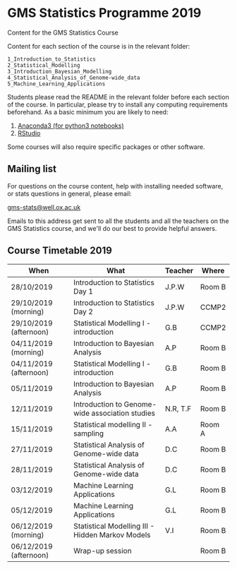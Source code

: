 # GMS Statistics Programme 2019
Content for the GMS Statistics Course

Content for each section of the course is in the relevant folder:

```
1_Introduction_to_Statistics
2_Statistical_Modelling
3_Introduction_Bayesian_Modelling
4_Statistical_Analysis_of_Genome-wide_data
5_Machine_Learning_Applications
```

Students please read the README in the relevant folder before each section of the course.  In particular, please try to install any computing requirements beforehand.  As a basic minimum you are likely to need:

1. [Anaconda3 (for python3 notebooks)](https://www.anaconda.com/download/)
2. [RStudio](https://www.rstudio.com/)

Some courses will also require specific packages or other software.

Mailing list
------------

For questions on the course content, help with installing needed software, or stats questions in general, please email:

gms-stats@well.ox.ac.uk

Emails to this address get sent to all the students and all the teachers on the GMS Statistics course, and we'll do our best to provide helpful answers.

Course Timetable 2019
---------------------

| When | What | Teacher | Where |
| ---- | ---- | ------- | ----- |
| 28/10/2019 | Introduction to Statistics Day 1 | J.P.W | Room B |
| 29/10/2019 (morning) | Introduction to Statistics Day 2 | J.P.W | CCMP2 |
| 29/10/2019 (afternoon) | Statistical Modelling I - introduction | G.B | CCMP2 |
| 04/11/2019 (morning) | Introduction to Bayesian Analysis | A.P | Room B |
| 04/11/2019 (afternoon) | Statistical Modelling I - introduction | G.B | Room B |
| 05/11/2019 | Introduction to Bayesian Analysis | A.P | Room B |
| 12/11/2019 | Introduction to Genome-wide association studies | N.R, T.F | Room B |
| 15/11/2019 | Statistical modelling II - sampling | A.A | Room A |
| 27/11/2019 | Statistical Analysis of Genome-wide data | D.C | Room B |
| 28/11/2019 | Statistical Analysis of Genome-wide data | D.C | Room B |
| 03/12/2019 | Machine Learning Applications | G.L | Room B |
| 05/12/2019 | Machine Learning Applications | G.L | Room B |
| 06/12/2019 (morning) | Statistical Modelling III - Hidden Markov Models | V.I | Room B |
| 06/12/2019 (afternoon) | Wrap-up session | | Room B |


